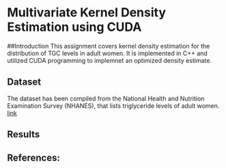 # Multivariate Kernel Density Estimation using CUDA

##Introduction
This assignment covers kernel density estimation for the distribution of TGC levels in adult women. It is implemented in C++ and utilized CUDA programming to implemnet an optimized density estimate.


## Dataset
The dataset has been compiled from the National Health and Nutrition Examination Survey (NHANES), that lists triglyceride levels of adult women. [link](https://web.as.uky.edu/statistics/user/pbreheny/764-F11/data/nhanes.txt)

## Results


## References:
